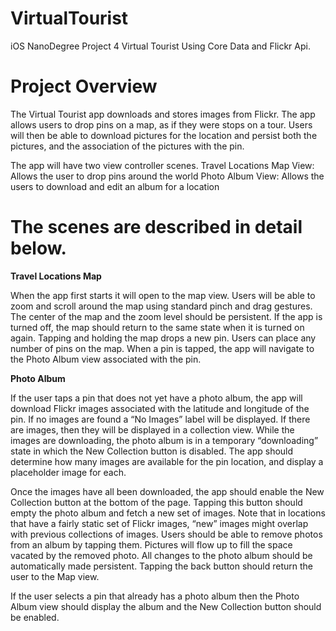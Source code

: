 # VirtualTourist
iOS NanoDegree Project 4 Virtual Tourist Using Core Data and Flickr Api.

# Project Overview 
The Virtual Tourist app downloads and stores images from Flickr. The app allows users to drop pins on a map, as if they were stops on a tour. Users will then be able to download pictures for the location and persist both the pictures, and the association of the pictures with the pin.

The app will have two view controller scenes.
Travel Locations Map View: Allows the user to drop pins around the world
Photo Album View: Allows the users to download and edit an album for a location

# The scenes are described in detail below.
<b>Travel Locations Map</b>

When the app first starts it will open to the map view. Users will be able to zoom and scroll around the map using standard pinch and drag gestures.
The center of the map and the zoom level should be persistent. If the app is turned off, the map should return to the same state when it is turned on again.
Tapping and holding the map drops a new pin. Users can place any number of pins on the map.
When a pin is tapped, the app will navigate to the Photo Album view associated with the pin.

<b>Photo Album</b>

If the user taps a pin that does not yet have a photo album, the app will download Flickr images associated with the latitude and longitude of the pin.
If no images are found a “No Images” label will be displayed.
If there are images, then they will be displayed in a collection view.
While the images are downloading, the photo album is in a temporary “downloading” state in which the New Collection button is disabled. The app should determine how many images are available for the pin location, and display a placeholder image for each.

Once the images have all been downloaded, the app should enable the New Collection button at the bottom of the page. Tapping this button should empty the photo album and fetch a new set of images. Note that in locations that have a fairly static set of Flickr images, “new” images might overlap with previous collections of images.
Users should be able to remove photos from an album by tapping them. Pictures will flow up to fill the space vacated by the removed photo.
All changes to the photo album should be automatically made persistent.
Tapping the back button should return the user to the Map view.

If the user selects a pin that already has a photo album then the Photo Album view should display the album and the New Collection button should be enabled.

